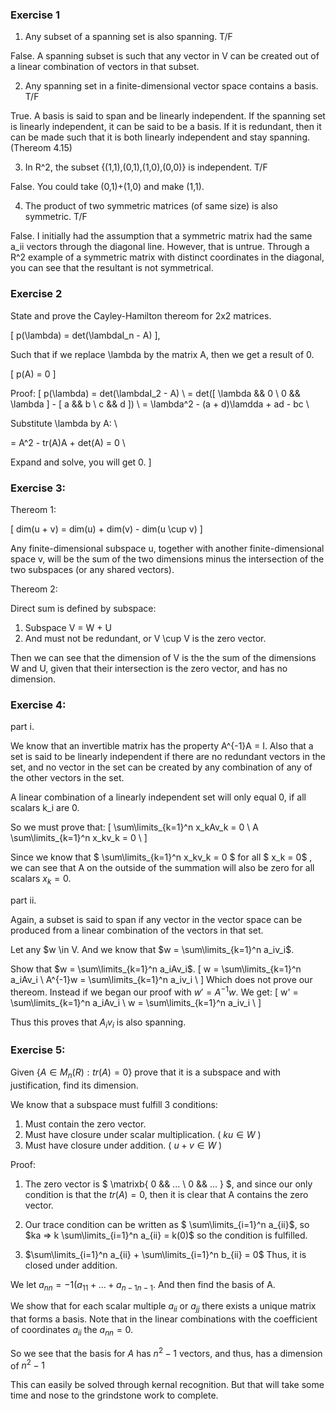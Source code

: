 ### Exercise 1

1) Any subset of a spanning set is also spanning. T/F

  False. A spanning subset is such that any vector in V can be
  created out of a linear combination of vectors in that subset.

2) Any spanning set in a finite-dimensional vector space contains a basis. T/F

  True. A basis is said to span and be linearly independent. If the spanning
  set is linearly independent, it can be said to be a basis. If it is redundant,
  then it can be made such that it is both linearly independent and stay
  spanning. (Thereom 4.15)

3) In R^2, the subset {(1,1),(0,1),(1,0),(0,0)} is independent. T/F

  False. You could take (0,1)+(1,0) and make (1,1).

4) The product of two symmetric matrices (of same size) is also symmetric. T/F

  False. I initially had the assumption that a symmetric matrix had the same
  a_ii vectors through the diagonal line. However, that is untrue. Through a
  R^2 example of a symmetric matrix with distinct coordinates in the diagonal,
  you can see that the resultant is not symmetrical.

### Exercise 2

State and prove the Cayley-Hamilton thereom for 2x2 matrices.

\[ p(\lambda) = det(\lambdaI_n - A) \],

Such that if we replace \lambda by the matrix A, then we get a result of 0.

\[ p(A) = 0 \]

Proof:
\[
  p(\lambda) = det(\lambdaI_2 - A) \\
  = det([ \lambda && 0 \\ 0 && \lambda ] - [ a && b \\ c && d ]) \\
  = \lambda^2 - (a + d)\lamdda + ad - bc \\

  Substitute \lambda by A: \\

  = A^2 - tr(A)A + det(A) = 0 \\

  Expand and solve, you will get 0.
\]

### Exercise 3:

Thereom 1:

\[ dim(u + v) = dim(u) + dim(v) - dim(u \cup v) \]

Any finite-dimensional subspace u, together with another finite-dimensional
space v, will be the sum of the two dimensions minus the intersection of the
two subspaces (or any shared vectors).

Thereom 2:

Direct sum is defined by subspace:
  1) Subspace V = W + U
  2) And must not be redundant, or V \cup V is the zero vector.

Then we can see that the dimension of V is the the sum of the dimensions W and
U, given that their intersection is the zero vector, and has no dimension.

### Exercise 4:

part i.

We know that an invertible matrix has the property A^{-1}A = I. Also that a set
is said to be linearly independent if there are no redundant vectors in the
set, and no vector in the set can be created by any combination of any of the
other vectors in the set.

A linear combination of a linearly independent set will only equal 0, if all
scalars k_i are 0.

So we must prove that:
\[
  \sum\limits_{k=1}^n x_kAv_k = 0 \\
  A \sum\limits_{k=1}^n x_kv_k = 0 \\
\]

Since we know that $ \sum\limits_{k=1}^n x_kv_k = 0 $ for all $ x_k = 0$ , we
can see that A on the outside of the summation will also be zero for all
scalars $x_k = 0$.

part ii.

Again, a subset is said to span if any vector in the vector space can be
produced from a linear combination of the vectors in that set.

Let any $w \in V. And we know that $w = \sum\limits_{k=1}^n a_iv_i$.

Show that $w = \sum\limits_{k=1}^n a_iAv_i$.
\[
  w = \sum\limits_{k=1}^n a_iAv_i \\
  A^{-1}w = \sum\limits_{k=1}^n a_iv_i \\
\]
Which does not prove our thereom. Instead if we began our proof with
$w' = A^{-1}w$. We get:
\[
  w' = \sum\limits_{k=1}^n a_iAv_i \\
  w  = \sum\limits_{k=1}^n a_iv_i \\
\]

Thus this proves that $A_iv_i$ is also spanning.

### Exercise 5:

Given $\{ A \in M_n(R) : tr(A) = 0 \}$ prove that it is a subspace and with
justification, find its dimension.

We know that a subspace must fulfill 3 conditions:
  1) Must contain the zero vector.
  2) Must have closure under scalar multiplication. ( $ku \in W$ )
  3) Must have closure under addition. ( $u+v \in W$ )

Proof:

1) The zero vector is $ \matrixb{ 0 && ... \\ 0 && ... } $, and since our only
condition is that the $tr(A) = 0$, then it is clear that A contains the zero
vector.

2) Our trace condition can be written as $ \sum\limits_{i=1}^n a_{ii}$, so
$ka => k \sum\limits_{i=1}^n a_{ii} = k(0)$ so the condition is fulfilled.

3) $\sum\limits_{i=1}^n a_{ii} + \sum\limits_{i=1}^n b_{ii} = 0$ Thus, it is
closed under addition.

We let $a_{nn} = -1(a_{11} + ... + a_{n-1n-1}$. And then find the basis of A.

We show that for each scalar multiple $a_{ii}$ or $a_{jj}$ there exists a unique
matrix that forms a basis. Note that in the linear combinations with the
coefficient of coordinates $a_{ii}$ the $a_{nn} = 0$.

So we see that the basis for $A$ has $n^2 - 1$ vectors, and thus, has a
dimension of $n^2 - 1$

This can easily be solved through kernal recognition. But that will take some
time and nose to the grindstone work to complete.
